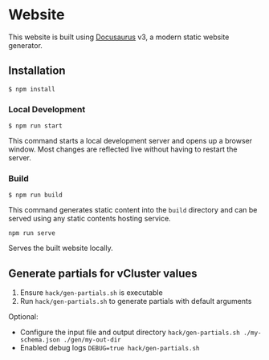 # Website

This website is built using [Docusaurus](https://docusaurus.io/) v3, a modern static website generator.

## Installation

```
$ npm install
```

### Local Development

```
$ npm run start
```

This command starts a local development server and opens up a browser window. Most changes are reflected live without having to restart the server.

### Build

```
$ npm run build
```

This command generates static content into the `build` directory and can be served using any static contents hosting service.

`npm run serve`

Serves the built website locally.

## Generate partials for vCluster values

1. Ensure `hack/gen-partials.sh` is executable
2. Run `hack/gen-partials.sh` to generate partials with default arguments

Optional:

- Configure the input file and output directory `hack/gen-partials.sh ./my-schema.json ./gen/my-out-dir`
- Enabled debug logs `DEBUG=true hack/gen-partials.sh`
